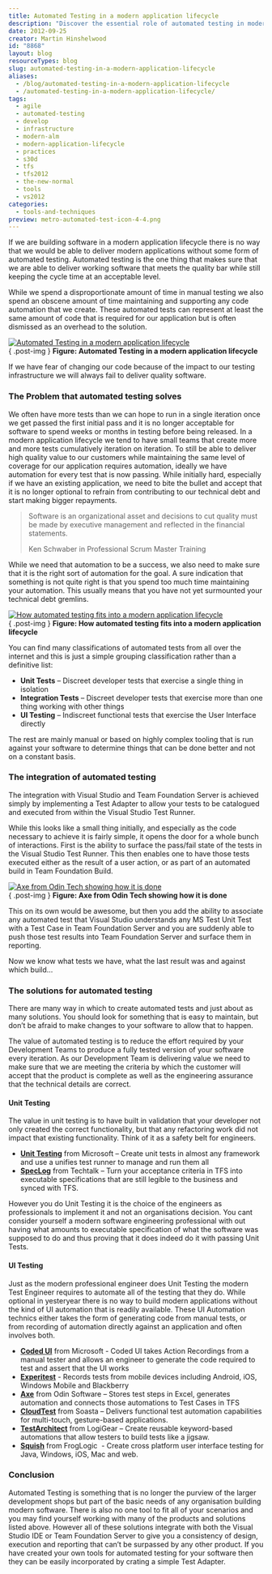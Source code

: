 ```yaml
---
title: Automated Testing in a modern application lifecycle
description: "Discover the essential role of automated testing in modern application lifecycles. Learn how to enhance software quality and streamline your development process."
date: 2012-09-25
creator: Martin Hinshelwood
id: "8868"
layout: blog
resourceTypes: blog
slug: automated-testing-in-a-modern-application-lifecycle
aliases:
  - /blog/automated-testing-in-a-modern-application-lifecycle
  - /automated-testing-in-a-modern-application-lifecycle/
tags:
  - agile
  - automated-testing
  - develop
  - infrastructure
  - modern-alm
  - modern-application-lifecycle
  - practices
  - s30d
  - tfs
  - tfs2012
  - the-new-normal
  - tools
  - vs2012
categories:
  - tools-and-techniques
preview: metro-automated-test-icon-4-4.png
---
```


If we are building software in a modern application lifecycle there is no way that we would be able to deliver modern applications without some form of automated testing. Automated testing is the one thing that makes sure that we are able to deliver working software that meets the quality bar while still keeping the cycle time at an acceptable level.

While we spend a disproportionate amount of time in manual testing we also spend an obscene amount of time maintaining and supporting any code automation that we create. These automated tests can represent at least the same amount of code that is required for our application but is often dismissed as an overhead to the solution.

[![Automated Testing in a modern application lifecycle ](images/image_thumb5_thumb1_thumb_thumb-3-3.png "Automated Testing in a modern application lifecycle ")](http://blog.hinshelwood.com/files/2012/09/image_thumb5_thumb1_thumb.png)  
{ .post-img }
**Figure: Automated Testing in a modern application lifecycle**

If we have fear of changing our code because of the impact to our testing infrastructure we will always fail to deliver quality software.

### The Problem that automated testing solves

We often have more tests than we can hope to run in a single iteration once we get passed the first initial pass and it is no longer acceptable for software to spend weeks or months in testing before being released. In a modern application lifecycle we tend to have small teams that create more and more tests cumulatively iteration on iteration. To still be able to deliver high quality value to our customers while maintaining the same level of coverage for our application requires automation, ideally we have automation for every test that is now passing. While initially hard, especially if we have an existing application, we need to bite the bullet and accept that it is no longer optional to refrain from contributing to our technical debt and start making bigger repayments.

> Software is an organizational asset and decisions to cut quality must be made by executive management and reflected in the financial statements.
>
> Ken Schwaber in Professional Scrum Master Training

While we need that automation to be a success, we also need to make sure that it is the right sort of automation for the goal. A sure indication that something is not quite right is that you spend too much time maintaining your automation. This usually means that you have not yet surmounted your technical debt gremlins.

[![How automated testing fits into a modern application lifecycle](images/image_thumb43-1-1.png "How automated testing fits into a modern application lifecycle")](http://blog.hinshelwood.com/files/2012/09/image45.png)  
{ .post-img }
**Figure: How automated testing fits into a modern application lifecycle**

You can find many classifications of automated tests from all over the internet and this is just a simple grouping classification rather than a definitive list:

- **Unit Tests** – Discreet developer tests that exercise a single thing in isolation
- **Integration Tests** – Discreet developer tests that exercise more than one thing working with other things
- **UI Testing** – Indiscreet functional tests that exercise the User Interface directly

The rest are mainly manual or based on highly complex tooling that is run against your software to determine things that can be done better and not on a constant basis.

### The integration of automated testing

The integration with Visual Studio and Team Foundation Server is achieved simply by implementing a Test Adapter to allow your tests to be catalogued and executed from within the Visual Studio Test Runner.

While this looks like a small thing initially, and especially as the code necessary to achieve it is fairly simple, it opens the door for a whole bunch of interactions. First is the ability to surface the pass/fail state of the tests in the Visual Studio Test Runner. This then enables one to have those tests executed either as the result of a user action, or as part of an automated build in Team Foundation Build.

[![Axe from Odin Tech showing how it is done](images/image_thumb44-2-2.png "Axe from Odin Tech showing how it is done")](http://blog.hinshelwood.com/files/2012/09/image46.png)  
{ .post-img }
**Figure: Axe from Odin Tech showing how it is done**

This on its own would be awesome, but then you add the ability to associate any automated test that Visual Studio understands any MS Test Unit Test with a Test Case in Team Foundation Server and you are suddenly able to push those test results into Team Foundation Server and surface them in reporting.

Now we know what tests we have, what the last result was and against which build…

### The solutions for automated testing

There are many way in which to create automated tests and just about as many solutions. You should look for something that is easy to maintain, but don’t be afraid to make changes to your software to allow that to happen.

The value of automated testing is to reduce the effort required by your Development Teams to produce a fully tested version of your software every iteration. As our Development Team is delivering value we need to make sure that we are meeting the criteria by which the customer will accept that the product is complete as well as the engineering assurance that the technical details are correct.

#### Unit Testing

The value in unit testing is to have built in validation that your developer not only created the correct functionality, but that any refactoring work did not impact that existing functionality. Think of it as a safety belt for engineers.

- [**Unit Testing**](http://www.microsoft.com/visualstudio) from Microsoft – Create unit tests in almost any framework and use a unifies test runner to manage and run them all
- [**SpecLog**](http://www.speclog.net/) from Techtalk – Turn your acceptance criteria in TFS into executable specifications that are still legible to the business and synced with TFS.

However you do Unit Testing it is the choice of the engineers as professionals to implement it and not an organisations decision. You cant consider yourself a modern software engineering professional with out having what amounts to executable specification of what the software was supposed to do and thus proving that it does indeed do it with passing Unit Tests.

#### UI Testing

Just as the modern professional engineer does Unit Testing the modern Test Engineer requires to automate all of the testing that they do. While optional in yesteryear there is no way to build modern applications without the kind of UI automation that is readily available. These UI Automation technics either takes the form of generating code from manual tests, or from recording of automation directly against an application and often involves both.

- [**Coded UI**](http://www.microsoft.com/visualstudio) from Microsoft - Coded UI takes Action Recordings from a manual tester and allows an engineer to generate the code required to test and assert that the UI works
- [**Experitest**](http://experitest.com/) - Records tests from mobile devices including Android, iOS, Windows Mobile and Blackberry
- [**Axe**](http://www.axetest.com/) from Odin Software – Stores test steps in Excel, generates automation and connects those automations to Test Cases in TFS
- [**CloudTest**](http://www.soasta.com/products/cloudtest-lite/) from Soasta – Delivers functional test automation capabilities for multi-touch, gesture-based applications.
- [**TestArchitect**](http://www.testarchitect.com/) from LogiGear – Create reusable keyword-based automations that allow testers to build tests like a jigsaw.
- [**Squish**](http://www.froglogic.com/squish/) from FrogLogic  - Create cross platform user interface testing for Java, Windows, iOS, Mac and web.

### Conclusion

Automated Testing is something that is no longer the purview of the larger development shops but part of the basic needs of any organisation building modern software. There is also no one tool to fit all of your scenarios and you may find yourself working with many of the products and solutions listed above. However all of these solutions integrate with both the Visual Studio IDE or Team Foundation Server to give you a consistency of design, execution and reporting that can’t be surpassed by any other product. If you have created your own tools for automated testing for your software then they can be easily incorporated by crating a simple Test Adapter.
